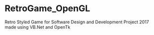 # RetroGame_OpenGL
Retro Styled Game for Software Design and Development Project 2017 made using VB.Net and OpenTk
